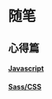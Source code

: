 # 随笔

## 心得篇

#### [Javascript](https://github.com/77Vincent/blog/issues/1)
#### [Sass/CSS](https://github.com/77Vincent/blog/issues/2)
